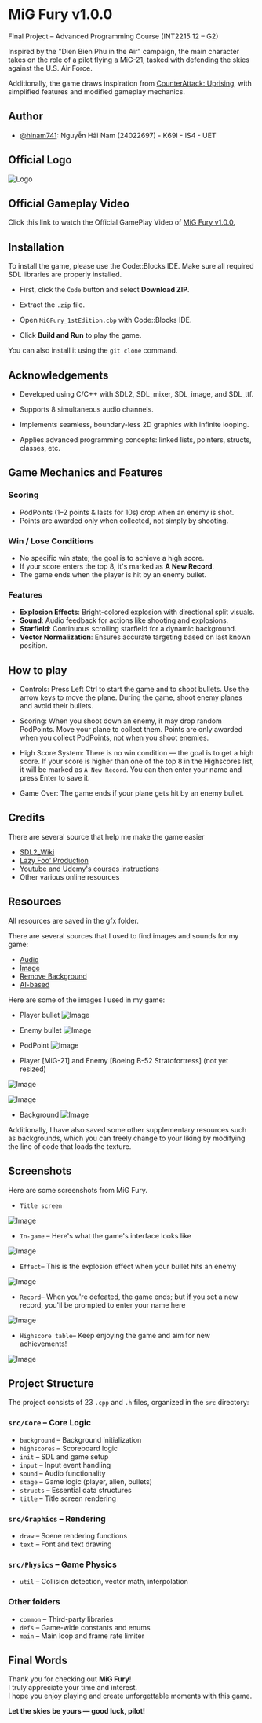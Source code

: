 
# MiG Fury v1.0.0
Final Project – Advanced Programming Course (INT2215 12 – G2)

Inspired by the "Dien Bien Phu in the Air" campaign, the main character takes on the role of a pilot flying a MiG-21, tasked with defending the skies against the U.S. Air Force.

Additionally, the game draws inspiration from [CounterAttack: Uprising](https://store.steampowered.com/app/451600/CounterAttack_Uprising/), with simplified features and modified gameplay mechanics.


## Author

- [@hinam741](https://www.github.com/hinam741): Nguyễn Hải Nam (24022697) - K69I - IS4 - UET


## Official Logo
![Logo](https://github.com/user-attachments/assets/4aa0d368-d928-4083-a16b-bec667f63e5c)


## Official Gameplay Video
Click this link to watch the Official GamePlay Video of
[MiG Fury v1.0.0.](https://youtu.be/mQJ_bt-EXpQ)
## Installation

To install the game, please use the Code::Blocks IDE.
Make sure all required SDL libraries are properly installed.

- First, click the `Code` button and select **Download ZIP**.

- Extract the `.zip` file.

- Open `MiGFury_1stEdition.cbp` with Code::Blocks IDE.

- Click **Build and Run** to play the game.

You can also install it using the `git clone` command.
## Acknowledgements

- Developed using C/C++ with SDL2, SDL_mixer, SDL_image, and SDL_ttf.

- Supports 8 simultaneous audio channels.

- Implements seamless, boundary-less 2D graphics with infinite looping.

- Applies advanced programming concepts: linked lists, pointers, structs, classes, etc.
## Game Mechanics and Features

### Scoring
- PodPoints (1–2 points & lasts for 10s) drop when an enemy is shot.
- Points are awarded only when collected, not simply by shooting.

### Win / Lose Conditions
- No specific win state; the goal is to achieve a high score.
- If your score enters the top 8, it's marked as **A New Record**.
- The game ends when the player is hit by an enemy bullet.

### Features
- **Explosion Effects**: Bright-colored explosion with directional split visuals.
- **Sound**: Audio feedback for actions like shooting and explosions.
- **Starfield**: Continuous scrolling starfield for a dynamic background.
- **Vector Normalization**: Ensures accurate targeting based on last known position.
## How to play

* Controls:
Press Left Ctrl to start the game and to shoot bullets. Use the arrow keys to move the plane. During the game, shoot enemy planes and avoid their bullets.

* Scoring:
When you shoot down an enemy, it may drop random PodPoints. Move your plane to collect them. Points are only awarded when you collect PodPoints, not when you shoot enemies.

* High Score System:
There is no win condition — the goal is to get a high score. If your score is higher than one of the top 8 in the Highscores list, it will be marked as `A New Record`. You can then enter your name and press Enter to save it.

* Game Over:
The game ends if your plane gets hit by an enemy bullet.

## Credits

There are several source that help me make the game easier
 - [SDL2_Wiki](https://wiki.libsdl.org/SDL2/FrontPage)
 - [Lazy Foo' Production](https://lazyfoo.net/tutorials/SDL/index.php)
 - [Youtube and Udemy's courses instructions](https://www.youtube.com/)
 - Other various online resources


## Resources

All resources are saved in the gfx folder.

There are several sources that I used to find images and sounds for my game:

 - [Audio](https://www.youtube.com/playlist?list=PL7Ra2mJBhymKUGzbngs3rMRqFTb9EFOQG)
 - [Image](https://www.google.com/)
 - [Remove Background](https://www.remove.bg/)
 - [AI-based](https://chatgpt.com/)

Here are some of the images I used in my game:

- Player bullet
![Image](https://github.com/user-attachments/assets/95b73b6c-5cd7-4f0a-b1f7-f50e66eadf03)       

- Enemy bullet
![Image](https://github.com/user-attachments/assets/a2e5a86a-094c-42cb-8c29-d396bd66e959)

- PodPoint
![Image](https://github.com/user-attachments/assets/a80fff6f-cc5b-48f3-b2cd-1f9ee2eb96d0)

- Player [MiG-21] and Enemy [Boeing B-52 Stratofortress] (not yet resized)

![Image](https://github.com/user-attachments/assets/f3261175-aa0d-41f0-93fb-fbd8b028dda7)

![Image](https://github.com/user-attachments/assets/2f730c81-83c7-484e-a866-745305ac3161)

- Background
![Image](https://github.com/user-attachments/assets/884c8a42-ddc5-44de-8626-4905e13a89a0)

Additionally, I have also saved some other supplementary resources such as backgrounds, which you can freely change to your liking by modifying the line of code that loads the texture.



## Screenshots

Here are some screenshots from MiG Fury.

- `Title screen`

![Image](https://github.com/user-attachments/assets/707f257e-fa56-4f8f-a2d7-60f6c290b29f)

- `In-game` – Here's what the game's interface looks like

![Image](https://github.com/user-attachments/assets/f793e937-163c-4d67-b2ae-fff6aa83dc2b)

- `Effect`– This is the explosion effect when your bullet hits an enemy

![Image](https://github.com/user-attachments/assets/b3e6e3b2-52eb-46a8-aa3b-7156d812766c)

- `Record`– When you're defeated, the game ends; but if you set a new record, you'll be prompted to enter your name here

![Image](https://github.com/user-attachments/assets/3a50e30e-9dad-4f88-81e9-ee36e5183e58)

- `Highscore table`– Keep enjoying the game and aim for new achievements!

![Image](https://github.com/user-attachments/assets/644d82e7-a931-4df9-afff-03d97ba926c7)
## Project Structure

The project consists of 23 `.cpp` and `.h` files, organized in the `src` directory:

### `src/Core` – Core Logic

- `background` – Background initialization
- `highscores` – Scoreboard logic
- `init` – SDL and game setup
- `input` – Input event handling
- `sound` – Audio functionality
- `stage` – Game logic (player, alien, bullets)
- `structs` – Essential data structures
- `title` – Title screen rendering

### `src/Graphics` – Rendering

- `draw` – Scene rendering functions
- `text` – Font and text drawing

### `src/Physics` – Game Physics

- `util` – Collision detection, vector math, interpolation

### Other folders

- `common` – Third-party libraries
- `defs` – Game-wide constants and enums
- `main` – Main loop and frame rate limiter
## Final Words

Thank you for checking out **MiG Fury**!  
I truly appreciate your time and interest.  
I hope you enjoy playing and create unforgettable moments with this game.

**Let the skies be yours — good luck, pilot!**
